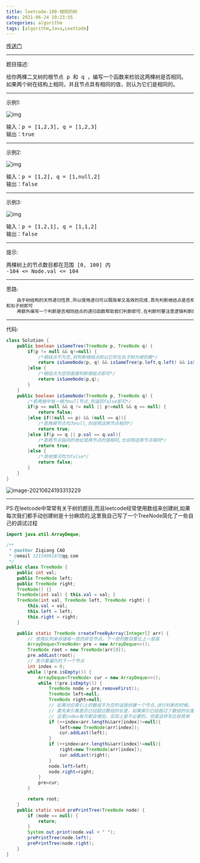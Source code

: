 ```yaml
---
title: leetcode-100-相同的树
date: 2021-06-24 19:23:55
categories: algorithm
tags: [algorithm,Java,LeetCode]
---
```


<a href="https://leetcode-cn.com/problems/same-tree/submissions/">传送门</a>

<hr/>

题目描述:

<pre>
给你两棵二叉树的根节点 p 和 q ，编写一个函数来检验这两棵树是否相同。
如果两个树在结构上相同，并且节点具有相同的值，则认为它们是相同的。
</pre>

<hr/>

示例1:

![img](https://gitee.com/cao_ziqiang/img/raw/master/20210624192631.jpeg)

<pre>
输入：p = [1,2,3], q = [1,2,3]
输出：true
</pre>

<hr/>

示例2:

![img](https://gitee.com/cao_ziqiang/img/raw/master/20210624192706.jpeg)

<pre>
输入：p = [1,2], q = [1,null,2]
输出：false   
</pre>

<hr/>

示例3:

![img](https://gitee.com/cao_ziqiang/img/raw/master/20210624192731.jpeg)

<pre>
输入：p = [1,2,1], q = [1,1,2]
输出：false
</pre>

<hr/>

提示:

<pre>
两棵树上的节点数目都在范围 [0, 100] 内
-104 <= Node.val <= 104
</pre>

<hr/>

思路:

```java
    由于树结构的天然递归性质,所以使用递归可以既简单又高效的完成,首先判断根结点是否相同,然后递归判断左子树
和右子树即可
	再额外编写一个判断是否相同结点的递归函数帮助我们判断即可,在判断时要注意逻辑判断的先后顺序
```

<hr/>

代码:

```java
class Solution {
    public boolean isSameTree(TreeNode p, TreeNode q) {
        if(p != null && q!=null) {
            /*根结点不为空,则判断根结点和以它的左右子树为根的数*/
            return isSameNode(p, q) && isSameTree(p.left,q.left) && isSameTree(p.right,q.right);
        }else {
            /*根结点为空则直接判断根结点即可*/
            return isSameNode(p,q);
        }
    }
    public boolean isSameNode(TreeNode p, TreeNode q) {
        /*若两根中有一根为null节点,则返回false即可*/
        if(p == null && q != null || p!=null && q == null) {
            return false;
        }else if((null == p) && (null == q)){
            /*若两根节点均为null,则说明这两节点相同*/
            return true;
        }else if(p == q || p.val == q.val){
            /*若两节点指向的地址或两节点的值相同,也说明这两节点相同*/
            return true;
        }else {
            /*其他情况均为false*/
            return false;
        }
    }
}
```

![image-20210624193313229](https://gitee.com/cao_ziqiang/img/raw/master/20210624193313.png)

<hr/>

PS:在leetcode中常常有关于树的题目,而且leetcode经常使用数组来创建树,如果每次我们都手动创建树是十分麻烦的,这里我自己写了一个TreeNode简化了一些自己的调试过程

```java
import java.util.ArrayDeque;

/**
 * @author Ziqiang CAO
 * @email 1213409187@qq.com
 */
public class TreeNode {
    public int val;
    public TreeNode left;
    public TreeNode right;
    TreeNode() {}
    TreeNode(int val) { this.val = val; }
    TreeNode(int val, TreeNode left, TreeNode right) {
        this.val = val;
        this.left = left;
        this.right = right;
    }

    public static TreeNode createTreeByArray(Integer[] arr) {
        // 使用队列来存储每一层的非空节点，下一层的数目要比上一层高
        ArrayDeque<TreeNode> pre = new ArrayDeque<>();
        TreeNode root = new TreeNode(arr[0]);
        pre.addLast(root);
        // 表示要遍历的下一个节点
        int index = 0;
        while (!pre.isEmpty()) {
            ArrayDeque<TreeNode> cur = new ArrayDeque<>();
            while (!pre.isEmpty()) {
                TreeNode node = pre.removeFirst();
                TreeNode left=null;
                TreeNode right=null;
                // 如果对应索引上的数组不为空的话就创建一个节点,进行判断的时候，
                // 要先索引看是否已经超过数组的长度，如果索引已经超过了数组的长度，那么剩下节点的左右子节点就都是空了
                // 这里index每次都会增加，实际上是不必要的，但是这样写比较简单
                if (++index<arr.length&&arr[index]!=null){
                    left=new TreeNode(arr[index]);
                    cur.addLast(left);
                }
                if (++index<arr.length&&arr[index]!=null){
                    right=new TreeNode(arr[index]);
                    cur.addLast(right);
                }
                node.left=left;
                node.right=right;
            }
            pre=cur;
        }

        return root;
    }
    public static void prePrintTree(TreeNode node) {
        if (node == null) {
            return;
        }
        System.out.print(node.val + " ");
        prePrintTree(node.left);
        prePrintTree(node.right);
    }
}
```

